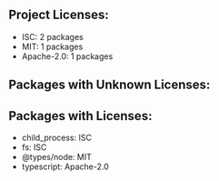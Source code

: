 
Project Licenses:
-----------------
- ISC: 2 packages
- MIT: 1 packages
- Apache-2.0: 1 packages

Packages with Unknown Licenses:
-------------------------------


Packages with Licenses:
-------------------------------
- child_process: ISC
- fs: ISC
- @types/node: MIT
- typescript: Apache-2.0
